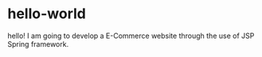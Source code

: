 # hello-world

hello!
I am going to develop a E-Commerce website through the use of JSP Spring framework.
